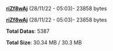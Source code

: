 [**riZf8wAj**](/data/riZf8wAj.txt) (28/11/22 - 05:03)- 23858 bytes

[**riZf8wAj**](/data/riZf8wAj.txt) (28/11/22 - 05:03)- 23858 bytes

**Total Datas**: 5387

**Total Size**: 30.34 MB / 30.3 MB